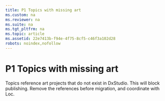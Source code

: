 ```yaml
---
title: P1 Topics with missing art
ms.custom: na
ms.reviewer: na
ms.suite: na
ms.tgt_pltfrm: na
ms.topic: article
ms.assetid: 22e7413b-f94e-4f75-8cf5-c46f3a102d28
robots: noindex,nofollow
---
```

# P1 Topics with missing art
Topics reference art projects that do not exist in DxStudio. This will block publishing. Remove the references before migration, and coordinate with Loc.